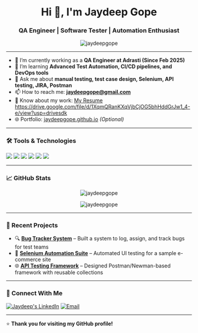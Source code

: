 <h1 align="center">Hi 👋, I'm Jaydeep Gope</h1>
<h3 align="center">QA Engineer | Software Tester | Automation Enthusiast</h3>

<p align="center">
  <img src="https://komarev.com/ghpvc/?username=jaydeepgope&label=Profile%20views&color=0e75b6&style=flat" alt="jaydeepgope" />
</p>

---

- 🔭 I’m currently working as a **QA Engineer at Adrasti (Since Feb 2025)**  
- 🌱 I’m learning **Advanced Test Automation, CI/CD pipelines, and DevOps tools**  
- 💬 Ask me about **manual testing, test case design, Selenium, API testing, JIRA, Postman**  
- 📫 How to reach me: **jaydeepgope@gmail.com**  
- 📄 Know about my work: [My Resume](#) https://drive.google.com/file/d/1XqmQRanKXqVjbCjOG5bhHddGrJw1_4-e/view?usp=drivesdk  
- 🌐 Portfolio: [jaydeepgope.github.io](#) *(Optional)*

---

### 🛠️ Tools & Technologies

<p align="left">
  <img src="https://img.shields.io/badge/Test-Automation-blue?style=flat-square&logo=selenium" />
  <img src="https://img.shields.io/badge/Language-Python-blue?style=flat-square&logo=python" />
  <img src="https://img.shields.io/badge/API-Postman-orange?style=flat-square&logo=postman" />
  <img src="https://img.shields.io/badge/BugTracking-JIRA-blue?style=flat-square&logo=jira" />
  <img src="https://img.shields.io/badge/CI/CD-GitHub%20Actions-green?style=flat-square&logo=github-actions" />
  <img src="https://img.shields.io/badge/TestCases-TestRail-lightgrey?style=flat-square" />
</p>

---

### 📈 GitHub Stats

<p align="center">
  <img src="https://github-readme-stats.vercel.app/api?username=jaydeepgope&show_icons=true&theme=radical" alt="jaydeepgope" />
</p>

<p align="center">
  <img src="https://github-readme-streak-stats.herokuapp.com/?user=jaydeepgope&theme=radical" alt="jaydeepgope" />
</p>

---

### 🧠 Recent Projects

- 🔍 **[Bug Tracker System](#)** – Built a system to log, assign, and track bugs for test teams  
- 🤖 **[Selenium Automation Suite](#)** – Automated UI testing for a sample e-commerce site  
- 🌐 **[API Testing Framework](#)** – Designed Postman/Newman-based framework with reusable collections

---

### 🤝 Connect With Me

<p>
  <a href="https://www.linkedin.com/in/jaydeepgope1/" target="_blank"><img alt="Jaydeep's LinkedIn" src="https://img.shields.io/badge/LinkedIn-blue?style=flat-square&logo=linkedin"></a>
  <a href="jaydeepgope@gmail.com"><img alt="Email" src="https://img.shields.io/badge/Email-D14836?style=flat-square&logo=gmail&logoColor=white"></a>
</p>

---

⭐️ **Thank you for visiting my GitHub profile!**
